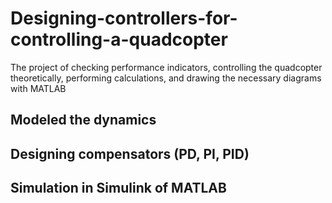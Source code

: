 # Designing-controllers-for-controlling-a-quadcopter
The project of checking performance indicators, controlling the quadcopter theoretically, performing calculations, and drawing the necessary diagrams with MATLAB
## Modeled the dynamics
## Designing compensators (PD, PI, PID)
## Simulation in Simulink of MATLAB
